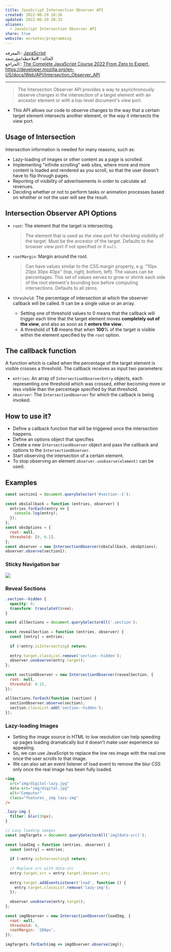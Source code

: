 ```yaml
---  
title: JavaScript Intersection Observer API  
created: 2022-06-29 18:16  
updated: 2022-06-29 20:33  
aliases:  
  - JavaScript Intersection Observer API  
share: true  
website: en/notes/programming  
---  
```

  
المعرفة:: [JavaScript](JavaScript)  
الحالة:: #ملاحظة/مؤرشفة  
المراجع:: [The Complete JavaScript Course 2022 From Zero to Expert](The%20Complete%20JavaScript%20Course%202022%20From%20Zero%20to%20Expert), <https://developer.mozilla.org/en-US/docs/Web/API/Intersection_Observer_API>  
  
---  
  
> The Intersection Observer API provides a way to asynchronously observe changes in the intersection of a target element with an ancestor element or with a top-level document's view port.  
  
- This API allows our code to observe changes to the way that a certain target element intersects another element, or the way it intersects the view port.  
  
## Usage of Intersection  
  
Intersection information is needed for many reasons, such as:  
  
- Lazy-loading of images or other content as a page is scrolled.  
- Implementing "infinite scrolling" web sites, where more and more content is loaded and rendered as you scroll, so that the user doesn't have to flip through pages.  
- Reporting of visibility of advertisements in order to calculate ad revenues.  
- Deciding whether or not to perform tasks or animation processes based on whether or not the user will see the result.  
  
## Intersection Observer API Options  
  
- `root`: The element that the target is intersecting.  
  > The element that is used as the view port for checking visibility of the target. Must be the ancestor of the target. Defaults to the browser view port if not specified or if `null`.  
  
- `rootMargin`: Margin around the root.  
  > Can have values similar to the CSS margin property, e.g. "10px 20px 30px 40px" (top, right, bottom, left). The values can be percentages. This set of values serves to grow or shrink each side of the root element's bounding box before computing intersections. Defaults to all zeros.  
  
- `threshold`: The percentage of intersection at which the observer callback will be called. It can be a single value or an array.  
  - Setting one of threshold values to 0 means that the callback will trigger each time that the target element moves **completely out of the view**, and also as soon as it **enters the view**.  
  - A threshold of **1.0** means that when **100**% of the target is visible within the element specified by the `root` option.  
  
## The callback function  
  
A function which is called when the percentage of the target element is visible crosses a threshold. The callback receives as input two parameters:  
  
- `entries`: An array of `IntersectionObserverEntry` objects, each representing one threshold which was crossed, either becoming more or less visible than the percentage specified by that threshold.  
- `observer`: The `IntersectionObserver` for which the callback is being invoked.  
  
## How to use it?  
  
- Define a callback function that will be triggered once the intersection happens.  
- Define an options object that specifies  
- Create a new `IntersectionObserver` object and pass the callback and options to the `IntersectionObserver`.  
- Start observing the intersection of a certain element.  
- To stop observing an element `observer.unobserve(element)` can be used.  
  
## Examples  
  
```js  
const section1 = document.querySelector('#section--1');  
  
const obsCallback = function (entries, observer) {  
  entries.forEach(entry => {  
    console.log(entry);  
  });  
};  
const obsOptions = {  
  root: null,  
  threshold: [0, 0.2],  
};  
const observer = new IntersectionObserver(obsCallback, obsOptions);  
observer.observe(section1);  
```  
  
### Sticky Navigation bar  
  
![](,%20JavaScript%20Sticky%20Navigation%20bar#Using%20Intersection%20Observer%20API)  
  
### Reveal Sections  
  
```css  
.section--hidden {  
  opacity: 0;  
  transform: translateY(8rem);  
}  
```  
  
```js  
const allSections = document.querySelectorAll('.section');  
  
const revealSection = function (entries, observer) {  
  const [entry] = entries;  
  
  if (!entry.isIntersecting) return;  
  
  entry.target.classList.remove('section--hidden');  
  observer.unobserve(entry.target);  
};  
  
const sectionObserver = new IntersectionObserver(revealSection, {  
  root: null,  
  threshold: 0.15,  
});  
  
allSections.forEach(function (section) {  
  sectionObserver.observe(section);  
  section.classList.add('section--hidden');  
});  
```  
  
### Lazy-loading Images  
  
- Setting the image source in HTML to low resolution can help speeding up pages loading dramatically but it doesn't make user experience so appealing.  
- So, we can use JavaScript to replace the low res image with the real one once the user scrolls to that image.  
- We can also set an event listener of load event to remove the blur CSS only once the real image has been fully loaded.  
  
```html  
<img  
  src="img/digital-lazy.jpg"  
  data-src="img/digital.jpg"  
  alt="Computer"  
  class="features__img lazy-img"  
/>  
```  
  
```css  
.lazy-img {  
  filter: blur(20px);  
}  
```  
  
```js  
// Lazy loading images  
const imgTargets = document.querySelectorAll('img[data-src]');  
  
const loadImg = function (entries, observer) {  
  const [entry] = entries;  
  
  if (!entry.isIntersecting) return;  
  
  // Replace src with data-src  
  entry.target.src = entry.target.dataset.src;  
  
  entry.target.addEventListener('load', function () {  
    entry.target.classList.remove('lazy-img');  
  });  
  
  observer.unobserve(entry.target);  
};  
  
const imgObserver = new IntersectionObserver(loadImg, {  
  root: null,  
  threshold: 0,  
  rootMargin: '200px',  
});  
  
imgTargets.forEach(img => imgObserver.observe(img));  
```  

